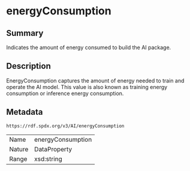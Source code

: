 <!-- Automatically generated by spec-parser v2.0.0 on 2024-01-12T14:00:21.817658+00:00 -->
<!-- SPDX-License-Identifier: Community-Spec-1.0 -->

# energyConsumption

## Summary

Indicates the amount of energy consumed to build the AI package.


## Description

EnergyConsumption captures the amount of energy needed to train and operate the AI model. 
This value is also known as training energy consumption or inference energy consumption.


## Metadata

`https://rdf.spdx.org/v3/AI/energyConsumption`


| | |
|---|---|
| Name | energyConsumption |
| Nature | DataProperty |
| Range | xsd:string |





